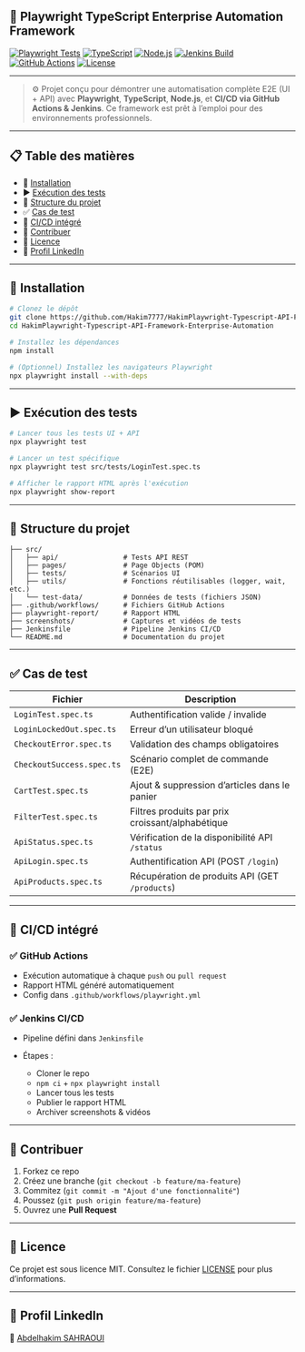 🚀 Playwright TypeScript Enterprise Automation Framework
-----
[![Playwright Tests](https://img.shields.io/badge/Playwright-Test-blue)](https://playwright.dev)
[![TypeScript](https://img.shields.io/badge/TypeScript-4.9-blue)](https://www.typescriptlang.org/)
[![Node.js](https://img.shields.io/badge/Node.js-v18-green)](https://nodejs.org/)
[![Jenkins Build](https://img.shields.io/badge/Jenkins-Build%20Passing-brightgreen)](#)
[![GitHub Actions](https://img.shields.io/badge/GitHub--Actions-CI-blue)](#)
[![License](https://img.shields.io/badge/License-MIT-yellow)](LICENSE)


---

> ⚙️ Projet conçu pour démontrer une automatisation complète E2E (UI + API) avec **Playwright**, **TypeScript**, **Node.js**, et **CI/CD via GitHub Actions & Jenkins**. Ce framework est prêt à l’emploi pour des environnements professionnels.

---

## 📋 Table des matières

- 🔧 [Installation](#-installation)
- ▶️ [Exécution des tests](#️-exécution-des-tests)
- 📂 [Structure du projet](#-structure-du-projet)
- ✅ [Cas de test](#-cas-de-test)
- 🔄 [CI/CD intégré](#-cicd-intégré)
- 🤝 [Contribuer](#-contribuer)
- 📄 [Licence](#-licence)
- 🔗 [Profil LinkedIn](#-profil-linkedin)

---

## 🔧 Installation

```bash
# Clonez le dépôt
git clone https://github.com/Hakim7777/HakimPlaywright-Typescript-API-Framework-Enterprise-Automation.git
cd HakimPlaywright-Typescript-API-Framework-Enterprise-Automation

# Installez les dépendances
npm install

# (Optionnel) Installez les navigateurs Playwright
npx playwright install --with-deps
````

---

## ▶️ Exécution des tests

```bash
# Lancer tous les tests UI + API
npx playwright test

# Lancer un test spécifique
npx playwright test src/tests/LoginTest.spec.ts

# Afficher le rapport HTML après l'exécution
npx playwright show-report
```

---

## 📂 Structure du projet

```
├── src/
│   ├── api/                # Tests API REST
│   ├── pages/              # Page Objects (POM)
│   ├── tests/              # Scénarios UI
│   ├── utils/              # Fonctions réutilisables (logger, wait, etc.)
│   └── test-data/          # Données de tests (fichiers JSON)
├── .github/workflows/      # Fichiers GitHub Actions
├── playwright-report/      # Rapport HTML
├── screenshots/            # Captures et vidéos de tests
├── Jenkinsfile             # Pipeline Jenkins CI/CD
└── README.md               # Documentation du projet
```

---

## ✅ Cas de test

| Fichier                   | Description                                      |
| ------------------------- | ------------------------------------------------ |
| `LoginTest.spec.ts`       | Authentification valide / invalide               |
| `LoginLockedOut.spec.ts`  | Erreur d’un utilisateur bloqué                   |
| `CheckoutError.spec.ts`   | Validation des champs obligatoires               |
| `CheckoutSuccess.spec.ts` | Scénario complet de commande (E2E)               |
| `CartTest.spec.ts`        | Ajout & suppression d’articles dans le panier    |
| `FilterTest.spec.ts`      | Filtres produits par prix croissant/alphabétique |
| `ApiStatus.spec.ts`       | Vérification de la disponibilité API `/status`   |
| `ApiLogin.spec.ts`        | Authentification API (POST `/login`)             |
| `ApiProducts.spec.ts`     | Récupération de produits API (GET `/products`)   |

---

## 🔄 CI/CD intégré

### ✅ GitHub Actions

* Exécution automatique à chaque `push` ou `pull request`
* Rapport HTML généré automatiquement
* Config dans `.github/workflows/playwright.yml`

### ✅ Jenkins CI/CD

* Pipeline défini dans `Jenkinsfile`
* Étapes :

  * Cloner le repo
  * `npm ci` + `npx playwright install`
  * Lancer tous les tests
  * Publier le rapport HTML
  * Archiver screenshots & vidéos

---

## 🤝 Contribuer

1. Forkez ce repo
2. Créez une branche (`git checkout -b feature/ma-feature`)
3. Commitez (`git commit -m "Ajout d'une fonctionnalité"`)
4. Poussez (`git push origin feature/ma-feature`)
5. Ouvrez une **Pull Request**

---

## 📄 Licence

Ce projet est sous licence MIT.
Consultez le fichier [LICENSE](LICENSE) pour plus d’informations.

---

## 🔗 Profil LinkedIn

🔹 [Abdelhakim SAHRAOUI](https://www.linkedin.com/in/hakim-alaoui-sahraoui-5a397a169/)


```
